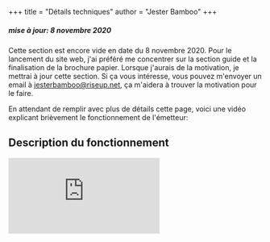 +++
title = "Détails techniques"
author = "Jester Bamboo"
+++

##### mise à jour: 8 novembre 2020

Cette section est encore vide en date du 8 novembre 2020. Pour le lancement du site web, j'ai préféré me concentrer sur la section guide et la finalisation de la brochure papier. Lorsque j'aurais de la motivation, je mettrai à jour cette section. Si ça vous intéresse, vous pouvez m'envoyer un email à jesterbamboo@riseup.net, ça m'aidera à trouver la motivation pour le faire.

En attendant de remplir avec plus de détails cette page, voici une vidéo explicant brièvement le fonctionnement de l'émetteur:

## Description du fonctionnement
<iframe class="video" sandbox="allow-same-origin allow-scripts allow-popups" src="https://peertube.uno/videos/embed/b675a4e2-a1d7-4cb5-ae88-2c21d02df06a" frameborder="0" allowfullscreen></iframe>
